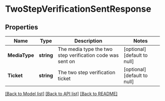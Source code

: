 # TwoStepVerificationSentResponse

## Properties
Name | Type | Description | Notes
------------ | ------------- | ------------- | -------------
**MediaType** | **string** | The media type the two step verification code was sent on | [optional] [default to null]
**Ticket** | **string** | The two step verification ticket | [optional] [default to null]

[[Back to Model list]](../README.md#documentation-for-models) [[Back to API list]](../README.md#documentation-for-api-endpoints) [[Back to README]](../README.md)


